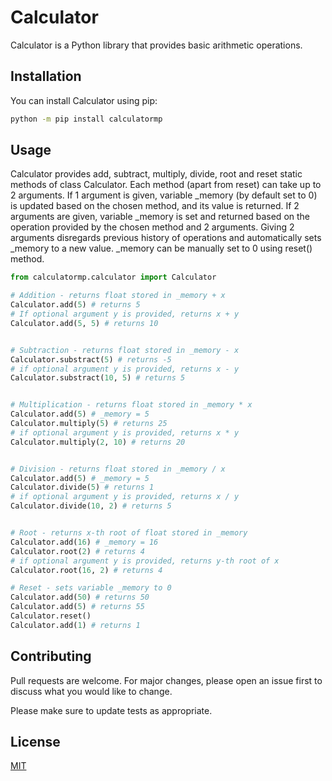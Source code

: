 # Calculator

Calculator is a Python library that provides basic arithmetic operations.

## Installation

You can install Calculator using pip:

```bash
python -m pip install calculatormp
```

## Usage

Calculator provides add, subtract, multiply, divide, root and reset static methods of class Calculator. Each method (apart from reset) can take up to 2 arguments. If 1 argument is given, variable _memory (by default set to 0) is updated based on the chosen method, and its value is returned. If 2 arguments are given, variable _memory is set and returned based on the operation provided by the chosen method and 2 arguments. Giving 2 arguments disregards previous history of operations and automatically sets _memory to a new value. _memory can be manually set to 0 using reset() method.

```python
from calculatormp.calculator import Calculator

# Addition - returns float stored in _memory + x
Calculator.add(5) # returns 5
# If optional argument y is provided, returns x + y
Calculator.add(5, 5) # returns 10


# Subtraction - returns float stored in _memory - x
Calculator.substract(5) # returns -5
# if optional argument y is provided, returns x - y
Calculator.substract(10, 5) # returns 5


# Multiplication - returns float stored in _memory * x
Calculator.add(5) # _memory = 5
Calculator.multiply(5) # returns 25
# if optional argument y is provided, returns x * y
Calculator.multiply(2, 10) # returns 20


# Division - returns float stored in _memory / x
Calculator.add(5) # _memory = 5
Calculator.divide(5) # returns 1
# if optional argument y is provided, returns x / y
Calculator.divide(10, 2) # returns 5


# Root - returns x-th root of float stored in _memory
Calculator.add(16) # _memory = 16
Calculator.root(2) # returns 4
# if optional argument y is provided, returns y-th root of x
Calculator.root(16, 2) # returns 4

# Reset - sets variable _memory to 0
Calculator.add(50) # returns 50
Calculator.add(5) # returns 55
Calculator.reset()
Calculator.add(1) # returns 1
```

## Contributing

Pull requests are welcome. For major changes, please open an issue first
to discuss what you would like to change.

Please make sure to update tests as appropriate.

## License

[MIT](https://choosealicense.com/licenses/mit/)